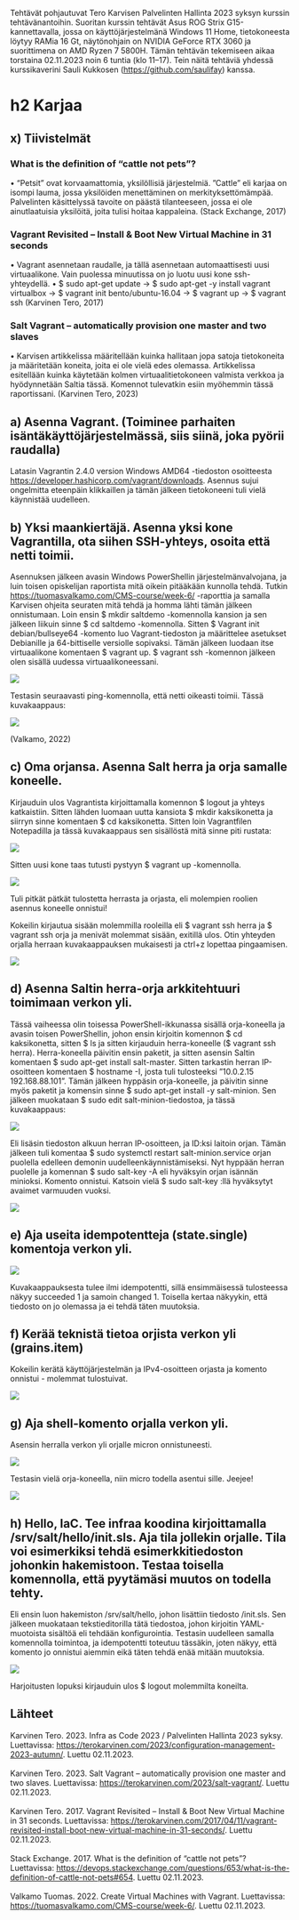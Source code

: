 Tehtävät pohjautuvat Tero Karvisen Palvelinten Hallinta 2023 syksyn kurssin tehtävänantoihin. Suoritan kurssin tehtävät Asus ROG Strix G15-kannettavalla, jossa on käyttöjärjestelmänä Windows 11 Home, 
tietokoneesta löytyy RAMia 16 Gt, näytönohjain on NVIDIA GeForce RTX 3060 ja suorittimena on AMD Ryzen 7 5800H. Tämän tehtävän tekemiseen aikaa torstaina 02.11.2023 noin 6 tuntia (klo 11–17).
Tein näitä tehtäviä yhdessä kurssikaverini Sauli Kukkosen (https://github.com/saulifay) kanssa.

# h2 Karjaa
## x) Tiivistelmät
### What is the definition of “cattle not pets”?
•	“Petsit” ovat korvaamattomia, yksilöllisiä järjestelmiä. ”Cattle” eli karjaa on isompi lauma, jossa yksilöiden menettäminen on merkityksettömämpää. 
Palvelinten käsittelyssä tavoite on päästä tilanteeseen, jossa ei ole ainutlaatuisia yksilöitä, joita tulisi hoitaa kappaleina.
(Stack Exchange, 2017)

### Vagrant Revisited – Install & Boot New Virtual Machine in 31 seconds
•	Vagrant asennetaan raudalle, ja tällä asennetaan automaattisesti uusi virtuaalikone. Vain puolessa minuutissa on jo luotu uusi kone ssh-yhteydellä.
•	$ sudo apt-get update -> $ sudo apt-get -y install vagrant virtualbox -> $ vagrant init bento/ubuntu-16.04 -> $ vagrant up -> $ vagrant ssh
(Karvinen Tero, 2017)

### Salt Vagrant – automatically provision one master and two slaves
•	Karvisen artikkelissa määritellään kuinka hallitaan jopa satoja tietokoneita ja määritetään koneita, joita ei ole vielä edes olemassa. 
Artikkelissa esitellään kuinka käytetään kolmen virtuaalitietokoneen valmista verkkoa ja hyödynnetään Saltia tässä. Komennot tulevatkin esiin myöhemmin tässä raportissani.
(Karvinen Tero, 2023)

## a) Asenna Vagrant. (Toiminee parhaiten isäntäkäyttöjärjestelmässä, siis siinä, joka pyörii raudalla)
Latasin Vagrantin 2.4.0 version Windows AMD64 -tiedoston osoitteesta https://developer.hashicorp.com/vagrant/downloads. 
Asennus sujui ongelmitta eteenpäin klikkaillen ja tämän jälkeen tietokoneeni tuli vielä käynnistää uudelleen.

## b) Yksi maankiertäjä. Asenna yksi kone Vagrantilla, ota siihen SSH-yhteys, osoita että netti toimii.
Asennuksen jälkeen avasin Windows PowerShellin järjestelmänvalvojana, ja luin toisen opiskelijan raportista mitä oikein pitääkään kunnolla tehdä. Tutkin https://tuomasvalkamo.com/CMS-course/week-6/ 
-raporttia ja samalla Karvisen ohjeita seuraten mitä tehdä ja homma lähti tämän jälkeen onnistumaan. 
Loin ensin $ mkdir saltdemo -komennolla kansion ja sen jälkeen liikuin sinne $ cd saltdemo -komennolla. 
Sitten $ Vagrant init debian/bullseye64 -komento luo Vagrant-tiedoston ja määrittelee asetukset Debianille ja 64-bittiselle versiolle sopivaksi. 
Tämän jälkeen luodaan itse virtuaalikone komentaen $ vagrant up. $ vagrant ssh -komennon jälkeen olen sisällä uudessa virtuaalikoneessani.

![](https://github.com/LiisaLesonen/palvelintenhallinta/blob/main/images/2bpowershell.png)

Testasin seuraavasti ping-komennolla, että netti oikeasti toimii. Tässä kuvakaappaus:

![](https://github.com/LiisaLesonen/palvelintenhallinta/blob/main/images/2bpinggoogle.png)

(Valkamo, 2022)

## c) Oma orjansa. Asenna Salt herra ja orja samalle koneelle.
Kirjauduin ulos Vagrantista kirjoittamalla komennon $ logout ja yhteys katkaistiin. 
Sitten lähden luomaan uutta kansiota $ mkdir kaksikonetta ja siirryn sinne komentaen $ cd kaksikonetta. Sitten loin Vagrantfilen Notepadilla ja tässä kuvakaappaus sen sisällöstä mitä sinne piti rustata:

![](https://github.com/LiisaLesonen/palvelintenhallinta/blob/main/images/2cvagrantfile.png)

Sitten uusi kone taas tutusti pystyyn $ vagrant up -komennolla.

![](https://github.com/LiisaLesonen/palvelintenhallinta/blob/main/images/2cvagrantup.png)

Tuli pitkät pätkät tulostetta herrasta ja orjasta, eli molempien roolien asennus koneelle onnistui!	

Kokeilin kirjautua sisään molemmilla rooleilla eli $ vagrant ssh herra ja $ vagrant ssh orja ja menivät molemmat sisään, exitillä ulos. 
Otin yhteyden orjalla herraan kuvakaappauksen mukaisesti ja ctrl+z lopettaa pingaamisen. 

![](https://github.com/LiisaLesonen/palvelintenhallinta/blob/main/images/2cherraorja.png)

## d) Asenna Saltin herra-orja arkkitehtuuri toimimaan verkon yli.
Tässä vaiheessa olin toisessa PowerShell-ikkunassa sisällä orja-koneella ja avasin toisen PowerShellin, johon ensin kirjoitin komennon $ cd kaksikonetta, sitten $ ls ja 
sitten kirjauduin herra-koneelle ($ vagrant ssh herra). Herra-koneella päivitin ensin paketit, ja sitten asensin Saltin komentaen $ sudo apt-get install salt-master. 
Sitten tarkastin herran IP-osoitteen komentaen $ hostname -I, josta tuli tulosteeksi ”10.0.2.15 192.168.88.101”. 
Tämän jälkeen hyppäsin orja-koneelle, ja päivitin sinne myös paketit ja komensin sinne $ sudo apt-get install -y salt-minion. Sen jälkeen muokataan $ sudo edit salt-minion-tiedostoa, ja tässä kuvakaappaus: 

![](https://github.com/LiisaLesonen/palvelintenhallinta/blob/main/images/2dsalt.png)

Eli lisäsin tiedoston alkuun herran IP-osoitteen, ja ID:ksi laitoin orjan. Tämän jälkeen tuli komentaa $ sudo systemctl restart salt-minion.service orjan puolella edelleen demonin uudelleenkäynnistämiseksi.
Nyt hyppään herran puolelle ja komennan $ sudo salt-key -A eli hyväksyin orjan isännän minioksi. Komento onnistui. Katsoin vielä $ sudo salt-key :llä hyväksytyt avaimet varmuuden vuoksi.

![](https://github.com/LiisaLesonen/palvelintenhallinta/blob/main/images/2dkey.png)

## e) Aja useita idempotentteja (state.single) komentoja verkon yli.

![](https://github.com/LiisaLesonen/palvelintenhallinta/blob/main/images/2ekarvinen.png)

Kuvakaappauksesta tulee ilmi idempotentti, sillä ensimmäisessä tulosteessa näkyy succeeded 1 ja samoin changed 1.
Toisella kertaa näkyykin, että tiedosto on jo olemassa ja ei tehdä täten muutoksia.

## f) Kerää teknistä tietoa orjista verkon yli (grains.item)

Kokeilin kerätä käyttöjärjestelmän ja IPv4-osoitteen orjasta ja komento onnistui - molemmat tulostuivat.

![](https://github.com/LiisaLesonen/palvelintenhallinta/blob/main/images/2fgrainsitem.png)

## g) Aja shell-komento orjalla verkon yli.
Asensin herralla verkon yli orjalle micron onnistuneesti.

![](https://github.com/LiisaLesonen/palvelintenhallinta/blob/main/images/2gmicroherra.png)

Testasin vielä orja-koneella, niin micro todella asentui sille. Jeejee!

![](https://github.com/LiisaLesonen/palvelintenhallinta/blob/main/images/2gmicroorja.png)

## h) Hello, IaC. Tee infraa koodina kirjoittamalla /srv/salt/hello/init.sls. Aja tila jollekin orjalle. Tila voi esimerkiksi tehdä esimerkkitiedoston johonkin hakemistoon. Testaa toisella komennolla, että pyytämäsi muutos on todella tehty.

Eli ensin luon hakemiston /srv/salt/hello, johon lisättiin tiedosto /init.sls. Sen jälkeen muokataan tekstieditorilla tätä tiedostoa, johon kirjoitin YAML-muotoista sisältöä eli tehdään konfigurointia.
Testasin uudelleen samalla komennolla toimintoa, ja idempotentti toteutuu tässäkin, joten näkyy, että komento jo onnistui aiemmin eikä täten tehdä enää mitään muutoksia.

![](https://github.com/LiisaLesonen/palvelintenhallinta/blob/main/images/2hhelloiac.png)

Harjoitusten lopuksi kirjauduin ulos $ logout molemmilta koneilta.

## Lähteet
Karvinen Tero. 2023. Infra as Code 2023 / Palvelinten Hallinta 2023 syksy. Luettavissa: https://terokarvinen.com/2023/configuration-management-2023-autumn/. Luettu 02.11.2023.<br></br>
Karvinen Tero. 2023. Salt Vagrant – automatically provision one master and two slaves. Luettavissa: https://terokarvinen.com/2023/salt-vagrant/. Luettu 02.11.2023.<br></br>
Karvinen Tero. 2017. Vagrant Revisited – Install & Boot New Virtual Machine in 31 seconds. Luettavissa: https://terokarvinen.com/2017/04/11/vagrant-revisited-install-boot-new-virtual-machine-in-31-seconds/. Luettu 02.11.2023.<br></br>
Stack Exchange. 2017. What is the definition of “cattle not pets”? Luettavissa: https://devops.stackexchange.com/questions/653/what-is-the-definition-of-cattle-not-pets#654. Luettu 02.11.2023.<br></br>
Valkamo Tuomas. 2022. Create Virtual Machines with Vagrant. Luettavissa: https://tuomasvalkamo.com/CMS-course/week-6/. Luettu 02.11.2023.
